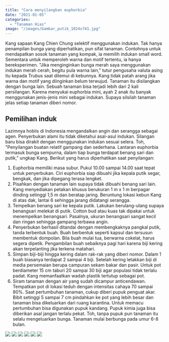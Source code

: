 ```yaml
---
title: "Cara menyilangkan euphorbia"
date: "2021-01-05"
categories: 
  - "Tanaman Hias"
image: "/images/Gambar_putik_1024x741.jpg"
---
```


Kang sapaan Kang Chien Chung selektif menggunakan indukan. Tak hanya penampilan bunga yang diperhatikan, pun sifat tanaman. Contohnya untuk mendapatkan sosok tanaman yang kompak, ia memilih indukan small word. Sementara untuk memperoleh warna dan motif tertentu, ia hanya bereksperimen. "Jika menginginkan bunga merah saya menggunakan indukan merah cerah, begitu pula warna lain," tutur pengusaha valuta asing itu kepada Trubus saat ditemui di kebunnya. Kang tidak patah arang jika warna dan motif yang diinginkan belum terwujud. Tanaman itu disilangkan dengan bunga lain. Sebuah tanaman bisa terjadi lebih dari 2 kali persilangan. Karena menyukai euphorbia mini, ayah 2 anak itu banyak menggunakan jenis-jenis mini sebagai indukan. Supaya silsilah tanaman jelas setiap tanaman diberi nomor.

## Pemilihan induk

Lazimnya hobiis di Indonesia mengandalkan angin dan serangga sebagai agen. Penyerbukan alami itu tidak diketahui asal-asul indukan. Silangan baru bisa dirakit dengan menggunakan indukan sesuai selera. Toh, "Penyilangan buatan relatif gampang dan sederhana. Lantaran euphorbia termasuk bunga sempurna, dalam tiap bunga terdapat benang sari dan putik," ungkap Kang. Berikut yang harus diperhatikan saat penyilangan:

1. Euphorbia memiliki masa subur. Pukul 10.00 sampai 14.00 saat tepat untuk penyerbukan. Ciri euphorbia siap dibuahi jika kepala putik segar, bengkak, dan jika dipegang terasa lengket.
2. Pisahkan dengan tanaman lain supaya tidak dibuahi benang sari lain. Kang menyediakan petakan khusus berukuran 1 m x 1 m berpagar dinding setinggi 1,5 m dan beratap jaring. Beruntung lokasi kebun Kang di atas dak, lantai 6 sehingga jarang didatangi serangga.
3. Tempelkan benang sari ke kepala putik. Lakukan berulang-ulang supaya benangsari melekat di putik. Cotton bud atau kuas tak dipakai untuk menempelkan benangsari. Pasalnya, ukuran benangsari sangat kecil dan ringan sehingga gampang terbawa angin.
4. Penyerbukan berhasil ditandai dengan membengkaknya pangkal putik, tanda terbentuk buah. Buah berbentuk seperti kapsul dan tersusun membentuk dompolan. Bila buah mulai tua, berwarna cokelat, harus segera dipetik. Pengambilan buah sebaiknya pagi hari karena biji kering akan terpelanting jika terkena matahari.
5. Simpan biji-biji hingga kering dalam rak-rak yang diberi nomor. Dalam 1 buah biasanya terdapat 2 sampai 4 biji. Setelah kering letakkan biji di media persemaian berupa campuran sekam bakar dan pasir. Untuk pot berdiameter 15 cm taburi 20 sampai 30 biji agar populasi tidak terlalu padat. Kang memanfaatkan wadah plastik tertutup sebagai pot.
6. Siram tanaman dengan air yang sudah dicampur anticendawan. Tempatkan pot di lokasi teduh dengan intensitas cahaya 70 sampai 80%. Saat pertumbuhan tanaman, cukup diberi pupuk penguat akar. Bibit setinggi 5 sampai 7 cm pindahkan ke pot yang lebih besar dan tanaman bisa dikeluarkan dari ruang karantina. Untuk memacu pertumbuhan bisa digunakan pupuk kandang. Pupuk kimia juga bisa diberikan asal jangan terlalu pekat. Toh, tanpa pupuk pun tanaman itu selalu mengeluarkan bunga. Tanaman mulai berbunga pada umur 6-8 bulan.

![](/images/silang-400x239.jpg) ![](/images/sambung-euphorbia-400x237.jpg) ![](/images/menyilangkan-euphorbia-400x239.jpg) ![](/images/menyilangkan-bunga-euphorbia-400x234.jpg) ![](/images/euphorbia1-400x238.jpg) ![](/images/euphorbia-400x262.jpg)

